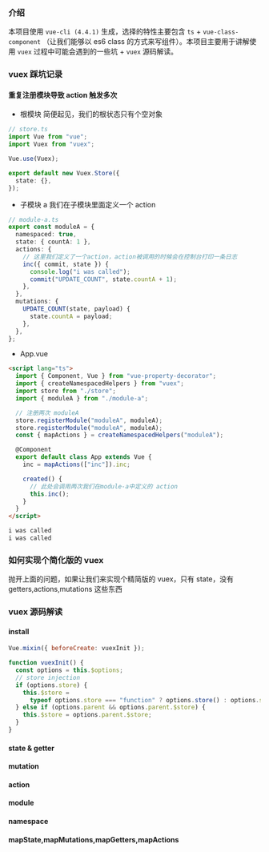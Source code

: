 ### 介绍

本项目使用 `vue-cli (4.4.1)` 生成，选择的特性主要包含 `ts` + `vue-class-component` （让我们能够以 es6 class 的方式来写组件）。本项目主要用于讲解使用 `vuex` 过程中可能会遇到的一些坑 + `vuex` 源码解读。

### vuex 踩坑记录

#### 重复注册模块导致 action 触发多次

- 根模块
  简便起见，我们的根状态只有个空对象

```ts
// store.ts
import Vue from "vue";
import Vuex from "vuex";

Vue.use(Vuex);

export default new Vuex.Store({
  state: {},
});
```

- 子模块 a
  我们在子模块里面定义一个 action

```ts
// module-a.ts
export const moduleA = {
  namespaced: true,
  state: { countA: 1 },
  actions: {
    // 这里我们定义了一个action，action被调用的时候会在控制台打印一条日志
    inc({ commit, state }) {
      console.log("i was called");
      commit("UPDATE_COUNT", state.countA + 1);
    },
  },
  mutations: {
    UPDATE_COUNT(state, payload) {
      state.countA = payload;
    },
  },
};
```

- App.vue

```html
<script lang="ts">
  import { Component, Vue } from "vue-property-decorator";
  import { createNamespacedHelpers } from "vuex";
  import store from "./store";
  import { moduleA } from "./module-a";

  // 注册两次 moduleA
  store.registerModule("moduleA", moduleA);
  store.registerModule("moduleA", moduleA);
  const { mapActions } = createNamespacedHelpers("moduleA");

  @Component
  export default class App extends Vue {
    inc = mapActions(["inc"]).inc;

    created() {
      // 此处会调用两次我们在module-a中定义的 action
      this.inc();
    }
  }
</script>
```

```sh
i was called
i was called
```

### 如何实现个简化版的 vuex

抛开上面的问题，如果让我们来实现个精简版的 vuex，只有 state，没有 getters,actions,mutations 这些东西

### vuex 源码解读

#### install

```js
Vue.mixin({ beforeCreate: vuexInit });

function vuexInit() {
  const options = this.$options;
  // store injection
  if (options.store) {
    this.$store =
      typeof options.store === "function" ? options.store() : options.store;
  } else if (options.parent && options.parent.$store) {
    this.$store = options.parent.$store;
  }
}
```

#### state & getter

#### mutation

#### action

#### module

#### namespace

#### mapState,mapMutations,mapGetters,mapActions
